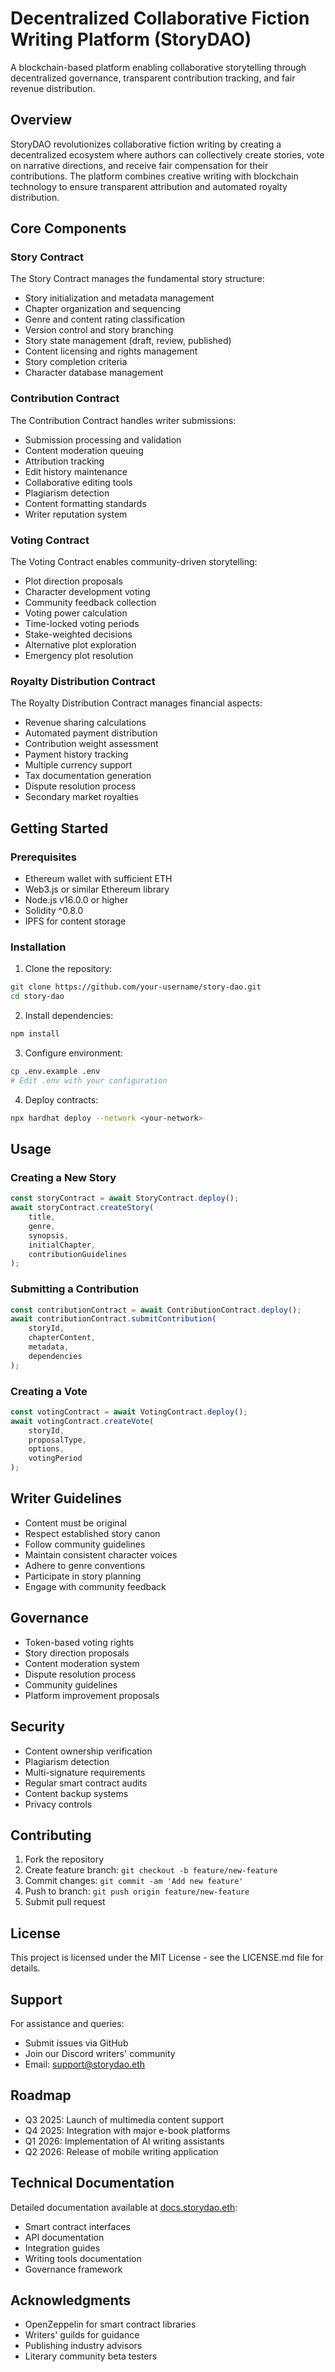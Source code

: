 # Decentralized Collaborative Fiction Writing Platform (StoryDAO)

A blockchain-based platform enabling collaborative storytelling through decentralized governance, transparent contribution tracking, and fair revenue distribution.

## Overview

StoryDAO revolutionizes collaborative fiction writing by creating a decentralized ecosystem where authors can collectively create stories, vote on narrative directions, and receive fair compensation for their contributions. The platform combines creative writing with blockchain technology to ensure transparent attribution and automated royalty distribution.

## Core Components

### Story Contract

The Story Contract manages the fundamental story structure:

- Story initialization and metadata management
- Chapter organization and sequencing
- Genre and content rating classification
- Version control and story branching
- Story state management (draft, review, published)
- Content licensing and rights management
- Story completion criteria
- Character database management

### Contribution Contract

The Contribution Contract handles writer submissions:

- Submission processing and validation
- Content moderation queuing
- Attribution tracking
- Edit history maintenance
- Collaborative editing tools
- Plagiarism detection
- Content formatting standards
- Writer reputation system

### Voting Contract

The Voting Contract enables community-driven storytelling:

- Plot direction proposals
- Character development voting
- Community feedback collection
- Voting power calculation
- Time-locked voting periods
- Stake-weighted decisions
- Alternative plot exploration
- Emergency plot resolution

### Royalty Distribution Contract

The Royalty Distribution Contract manages financial aspects:

- Revenue sharing calculations
- Automated payment distribution
- Contribution weight assessment
- Payment history tracking
- Multiple currency support
- Tax documentation generation
- Dispute resolution process
- Secondary market royalties

## Getting Started

### Prerequisites

- Ethereum wallet with sufficient ETH
- Web3.js or similar Ethereum library
- Node.js v16.0.0 or higher
- Solidity ^0.8.0
- IPFS for content storage

### Installation

1. Clone the repository:
```bash
git clone https://github.com/your-username/story-dao.git
cd story-dao
```

2. Install dependencies:
```bash
npm install
```

3. Configure environment:
```bash
cp .env.example .env
# Edit .env with your configuration
```

4. Deploy contracts:
```bash
npx hardhat deploy --network <your-network>
```

## Usage

### Creating a New Story

```javascript
const storyContract = await StoryContract.deploy();
await storyContract.createStory(
    title,
    genre,
    synopsis,
    initialChapter,
    contributionGuidelines
);
```

### Submitting a Contribution

```javascript
const contributionContract = await ContributionContract.deploy();
await contributionContract.submitContribution(
    storyId,
    chapterContent,
    metadata,
    dependencies
);
```

### Creating a Vote

```javascript
const votingContract = await VotingContract.deploy();
await votingContract.createVote(
    storyId,
    proposalType,
    options,
    votingPeriod
);
```

## Writer Guidelines

- Content must be original
- Respect established story canon
- Follow community guidelines
- Maintain consistent character voices
- Adhere to genre conventions
- Participate in story planning
- Engage with community feedback

## Governance

- Token-based voting rights
- Story direction proposals
- Content moderation system
- Dispute resolution process
- Community guidelines
- Platform improvement proposals

## Security

- Content ownership verification
- Plagiarism detection
- Multi-signature requirements
- Regular smart contract audits
- Content backup systems
- Privacy controls

## Contributing

1. Fork the repository
2. Create feature branch: `git checkout -b feature/new-feature`
3. Commit changes: `git commit -am 'Add new feature'`
4. Push to branch: `git push origin feature/new-feature`
5. Submit pull request

## License

This project is licensed under the MIT License - see the LICENSE.md file for details.

## Support

For assistance and queries:
- Submit issues via GitHub
- Join our Discord writers' community
- Email: support@storydao.eth

## Roadmap

- Q3 2025: Launch of multimedia content support
- Q4 2025: Integration with major e-book platforms
- Q1 2026: Implementation of AI writing assistants
- Q2 2026: Release of mobile writing application

## Technical Documentation

Detailed documentation available at [docs.storydao.eth](https://docs.storydao.eth):
- Smart contract interfaces
- API documentation
- Integration guides
- Writing tools documentation
- Governance framework

## Acknowledgments

- OpenZeppelin for smart contract libraries
- Writers' guilds for guidance
- Publishing industry advisors
- Literary community beta testers
